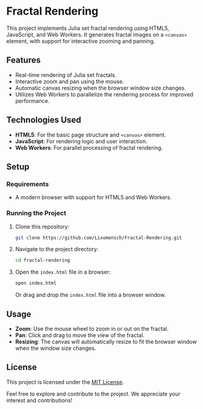 # Fractal Rendering

This project implements Julia set fractal rendering using HTML5, JavaScript, and Web Workers. It generates fractal images on a `<canvas>` element, with support for interactive zooming and panning.

## Features

- Real-time rendering of Julia set fractals.
- Interactive zoom and pan using the mouse.
- Automatic canvas resizing when the browser window size changes.
- Utilizes Web Workers to parallelize the rendering process for improved performance.

## Technologies Used

- **HTML5**: For the basic page structure and `<canvas>` element.
- **JavaScript**: For rendering logic and user interaction.
- **Web Workers**: For parallel processing of fractal rendering.

## Setup

### Requirements

- A modern browser with support for HTML5 and Web Workers.

### Running the Project

1. Clone this repository:

    ```bash
    git clone https://github.com/Lixomensch/Fractal-Rendering.git
    ```

2. Navigate to the project directory:

    ```bash
    cd fractal-rendering
    ```

3. Open the `index.html` file in a browser:

    ```bash
    open index.html
    ```

    Or drag and drop the `index.html` file into a browser window.

## Usage

- **Zoom**: Use the mouse wheel to zoom in or out on the fractal.
- **Pan**: Click and drag to move the view of the fractal.
- **Resizing**: The canvas will automatically resize to fit the browser window when the window size changes.


## License

This project is licensed under the [MIT License](LICENSE).


Feel free to explore and contribute to the project. We appreciate your interest and contributions!

